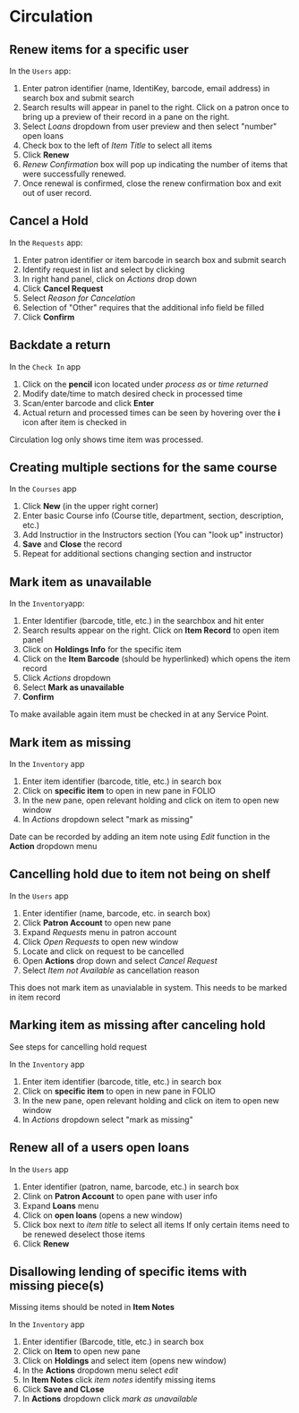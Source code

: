 # Circulation

## Renew items for a specific user

In the `Users` app:

1. Enter patron identifier (name, IdentiKey, barcode, email address) in search box and submit search
1. Search results will appear in panel to the right. Click on a patron once to bring up a preview of their record in a pane on the right.
1. Select *Loans* dropdown from user preview and then select "number" open loans
1. Check box to the left of *Item Title* to select all items
1. Click **Renew**
1. *Renew Confirmation* box will pop up indicating the number of items that were successfully renewed. 
1. Once renewal is confirmed, close the renew confirmation box and exit out of user record.

## Cancel a Hold

In the `Requests` app:

1. Enter patron identifier or item barcode in search box and submit search
1. Identify request in list and select by clicking
1. In right hand panel, click on *Actions* drop down
1. Click **Cancel Request**
1. Select *Reason for Cancelation*
1. Selection of "Other" requires that the additional info field be filled
1. Click **Confirm**

## Backdate a return

In the `Check In` app

1. Click on the **pencil** icon located under *process as* or *time returned*
1. Modify date/time to match desired check in processed time
1. Scan/enter barcode and click **Enter**
1. Actual return and processed times can be seen by hovering over the **i** icon after item is checked in

Circulation log only shows time item was processed.

## Creating multiple sections for the same course

In the `Courses` app

1. Click **New** (in the upper right corner)
1. Enter basic Course info (Course title, department, section, description, etc.)
1. Add Instructior in the Instructors section (You can "look up" instructor)
1. **Save** and **Close** the record
1. Repeat for additional sections changing section and instructor

## Mark item as unavailable

In the `Inventory`app:

1. Enter Identifier (barcode, title, etc.) in the searchbox and hit enter
1. Search results appear on the right. Click on **Item Record** to open item panel
1. Click on **Holdings Info** for the specific item
1. Click on the **Item Barcode** (should be hyperlinked) which opens the item record
1. Click *Actions* dropdown
1. Select **Mark as unavailable**
1. **Confirm**

To make available again item must be checked in at any Service Point.

## Mark item as missing

In the `Inventory` app

1. Enter item identifier (barcode, title, etc.) in search box
1. Click on **specific item** to open in new pane in FOLIO
1. In the new pane, open relevant holding and click on item to open new window
1. In *Actions* dropdown select "mark as missing"

Date can be recorded by adding an item note using *Edit* function in the **Action** dropdown menu

## Cancelling hold due to item not being on shelf

In the `Users` app

1. Enter identifier (name, barcode, etc. in search box)
1. Click **Patron Account** to open new pane
1. Expand *Requests* menu in patron account
1. Click *Open Requests* to open new window
1. Locate and click on request to be cancelled
1. Open **Actions** drop down and select *Cancel Request*
1. Select *Item not Available* as cancellation reason

This does not mark item as unavialable in system. This needs to be marked in item record

## Marking item as missing after canceling hold

See steps for cancelling hold request

In the `Inventory` app

1. Enter item identifier (barcode, title, etc.) in search box
1. Click on **specific item** to open in new pane in FOLIO
1. In the new pane, open relevant holding and click on item to open new window
1. In *Actions* dropdown select "mark as missing"


## Renew all of a users open loans

In the `Users` app

1. Enter identifier (patron, name, barcode, etc.) in search box
1. Clink on **Patron Account** to open pane with user info
1. Expand **Loans** menu
1. Click on **open loans** (opens a new window)
1. Click box next to *item title* to select all items
If only certain items need to be renewed deselect those items
1. Click **Renew**

## Disallowing lending of specific items with missing piece(s)

Missing items should be noted in **Item Notes**

In the `Inventory` app

1. Enter identifier (Barcode, title, etc.) in search box
1. Click on **Item** to open new pane
1. Click on **Holdings** and select item (opens new window)
1. In the **Actions** dropdown menu select *edit*
1. In **Item Notes** click *item notes* identify missing items
1. Click **Save and CLose**
1. In **Actions** dropdown click *mark as unavailable*

